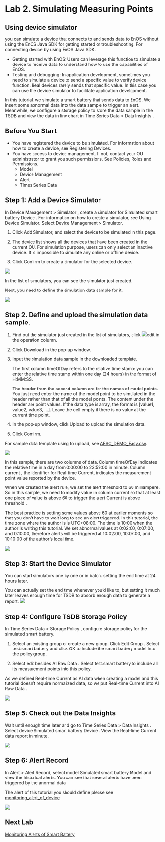 # Lab 2. Simulating Measuring Points

##  Using device simulator
you can simulate a device that connects to and sends data to EnOS without using the EnOS Java SDK for getting started or troubleshooting. For connecting device by using EnOS Java SDK.

- Getting started with EnOS: Users can leverage this function to simulate a device to receive data to understand how 
to use the capabilities of EnOS.
- Testing and debugging: In application development, sometimes you need to simulate a device to send a specific value 
to verify device function. Real devices rarely sends that specific value. In this case you can use the device simulator to facilitate application development.

In this tutorial, we simulate a smart battery that sends data to EnOS. We insert some abnormal data into the 
data sample to trigger an alert. Meanwhile, we configure a storage policy to store the data sample in the TSDB and view the data in line chart in Time Series Data > Data Insights .

## Before You Start
- You have registered the device to be simulated. For information about how to create a device, see Registering Devices.
- You have access to device management. If not, contact your OU administrator to grant you such permissions. See 
Policies, Roles and Permissions.
    - Model
    - Device Management
    - Alert
    - Times Series Data

## Step 1: Add a Device Simulator

In Device Management > Simulator , create a simulator for Simulated smart battery Device . For information on how to create a simulator, see Using Device Simulator.
Select Device Management > Simulator.

1. Click Add Simulator, and select the device to be simulated in this page.

2. The device list shows all the devices that have been created in the current OU. For simulation purpose, users can 
only select an inactive device. It is impossible to simulate any online or offline device.

3. Click Confirm to create a simulator for the selected device.

![](media/simulator_add_new.png)

In the list of simulators, you can see the simulator just created. 

Next, you need to define the simulation data sample for it.

![](media/simulator.png)

## Step 2. Define and upload the simulation data sample. 

1. Find out the simulator just created in the list of simulators, click ![](media/button_edit.png)edit in the operation column.

2. Click Download in the pop-up window.

3. Input the simulation data sample in the downloaded template.
    
    The first column timeOfDay refers to the relative time stamp: you can enter the relative time stamp within one day (24 hours) in the format of H:MM:SS.
    
    The header from the second column are for the names of model points. You just need enter the name of the model point to be simulated in the header rather than that of all the model points. The content under the header are point values. If the data type is array, the format is [value1, value2, value3, …]. Leave the cell empty if there is no value at the current time point.

4. In the pop-up window, click Upload to upload the simulation data.

5. Click Confirm.

For sample data template using to upload, see [ 
AESC_DEMO_Easy.csv](media/AESC_DEMO_Easy.csv).

![](media/upload.png)

In this sample, there are two columns of data. Column timeOfDay indicates the relative time in a day from 0:00:00 to 23:59:00 in minute. Column current , the identifier for Real-time Current, indicates the measurement point value reported by the device.

When we created the alert rule, we set the alert threshold to 60 milliampere. So in this sample, we need to modify value in column current so that at least one piece of value is above 60 to trigger the alert Current is above threshold .

The best practice is setting some values above 60 at earlier moments so that you don’t have to wait long to see an alert triggered. In this tutorial, the time zone where the author is is UTC+08:00. The time is 10:00 when the author is writing this tutorial. We set abnormal values at 0:02:00, 0:07:00, and 0:10:00, therefore alerts will be triggered at 10:02:00, 10:07:00, and 10:10:00 of the author’s local time.

![](media/sim_data.png)

## Step 3: Start the Device Simulator
You can start simulators one by one or in batch. setting the end time at 24 hours later.

You can actually set the end time whenever you’d like to, but setting it much later leaves enough time for TSDB to absorb enough data to generate a report.
![](media/simulator_start.png)

## Step 4: Configure TSDB Storage Policy
In Time Series Data > Storage Policy , configure storage policy for the simulated smart battery.

1. Select an existing group or create a new group. Click Edit Group . Select test.smart battery and click OK to include the 
smart battery model into the policy group.

2. Select edit besides AI Raw Data . Select test.smart battery to include all its measurement points into this policy.

As we defined Real-time Current as AI data when creating a model and this tutorial doesn’t require normalized data, so we put Real-time Current into AI Raw Data .

![](media/storage_policy.png)

## Step 5: Check out the Data Insights
Wait until enough time later and go to Time Series Data > Data Insights . Select device Simulated smart battery Device . View the Real-time Current data report in minute.

![](media/data_insight.png)

## Step 6: Alert Record
In Alert > Alert Record, select model Simulated smart battery Model and view the historical alerts. You can see that several alerts have been triggered by the anormal data.

The alert of this tutorial you should define please see [monitoring_alert_of_device](302-3%20monitoring_alerts_of_device.md)

![](media/alert_active.png)

## Next Lab

[Monitoring Alerts of Smart Battery](302-3_monitoring_alerts_of_device.md)
